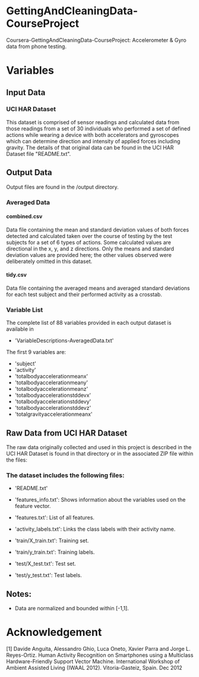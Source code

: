 # GettingAndCleaningData-CourseProject
Coursera-GettingAndCleaningData-CourseProject:  Accelerometer &amp; Gyro data from phone testing.

# Variables

## Input Data

### UCI HAR Dataset
This dataset is comprised of sensor readings and calculated data from those readings from a set of 30 individuals who performed a set of defined actions while wearing a device with both accelerators and gyroscopes which can determine direction and intensity of applied forces including gravity.
The details of that original data can be found in the UCI HAR Dataset file "README.txt".


## Output Data
Output files are found in the /output directory.

### Averaged Data
#### combined.csv
Data file containing the mean and standard deviation values of both forces detected and calculated taken over the course of testing by the test subjects for a set of 6 types of actions.  Some calculated values are directional in the x, y, and z directions. Only the means and standard deviation values are provided here; the other values observed were deliberately omitted in this dataset.

#### tidy.csv
Data file containing the averaged means and averaged standard deviations for each test subject and their performed activity as a crosstab.

### Variable List
The complete list of 88 variables provided in each output dataset is available in
- 'VariableDescriptions-AveragedData.txt'

The first 9 variables are:
- 'subject'
- 'activity'
- 'totalbodyaccelerationmeanx'
- 'totalbodyaccelerationmeany'
- 'totalbodyaccelerationmeanz'
- 'totalbodyaccelerationstddevx'
- 'totalbodyaccelerationstddevy'
- 'totalbodyaccelerationstddevz'
- 'totalgravityaccelerationmeanx'


## Raw Data from UCI HAR Dataset

The raw data originally collected and used in this project is described in the UCI HAR Dataset is found in that directory or in the associated ZIP file within the files:

### The dataset includes the following files:

- 'README.txt'

- 'features_info.txt': Shows information about the variables used on the feature vector.

- 'features.txt': List of all features.

- 'activity_labels.txt': Links the class labels with their activity name.

- 'train/X_train.txt': Training set.

- 'train/y_train.txt': Training labels.

- 'test/X_test.txt': Test set.

- 'test/y_test.txt': Test labels.

## Notes: 
- Data are normalized and bounded within [-1,1].

# Acknowledgement
[1] Davide Anguita, Alessandro Ghio, Luca Oneto, Xavier Parra and Jorge L. Reyes-Ortiz. Human Activity Recognition on Smartphones using a Multiclass Hardware-Friendly Support Vector Machine. International Workshop of Ambient Assisted Living (IWAAL 2012). Vitoria-Gasteiz, Spain. Dec 2012

